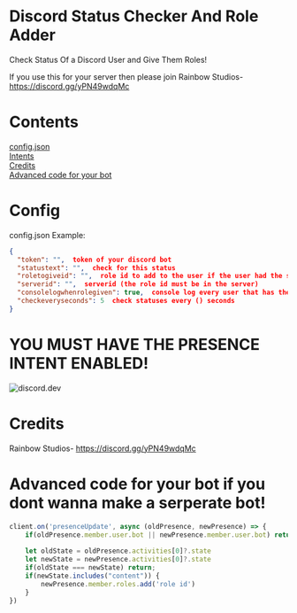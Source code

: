# Discord Status Checker And Role Adder
Check Status Of a Discord User and Give Them Roles!

If you use this for your server then please join Rainbow Studios- https://discord.gg/yPN49wdqMc

# Contents
<a href="https://github.com/TeamRainbowDevs/discord-status-checker-and-role-adder#config">config.json</a> <br>
<a href="https://github.com/TeamRainbowDevs/discord-status-checker-and-role-adder#you-must-have-the-presence-intent-enabled">Intents</a> <br>
<a href="https://github.com/TeamRainbowDevs/discord-status-checker-and-role-adder#credits">Credits</a> <br>
<a href="https://github.com/TeamRainbowDevs/discord-status-checker-and-role-adder#advanced-code-for-your-bot-if-you-dont-wanna-make-a-serperate-bot">Advanced code for your bot</a> <br>

# Config

config.json Example:
```json
{
  "token": "",  token of your discord bot
  "statustext": "",  check for this status
  "roletogiveid": "",  role id to add to the user if the user had the statustext
  "serverid": "",  serverid (the role id must be in the server)
  "consolelogwhenrolegiven": true,  console log every user that has the status ( HAD TO BE REMOVED WILL BE BACK IN THE NEXT UPDATE! )
  "checkeveryseconds": 5  check statuses every () seconds 
}
```

# YOU MUST HAVE THE PRESENCE INTENT ENABLED!


![discord.dev](https://cdn.discordapp.com/attachments/628197645537771530/843545696245252136/unknown.png)

# Credits

Rainbow Studios- https://discord.gg/yPN49wdqMc

# Advanced code for your bot if you dont wanna make a serperate bot!

```js
client.on('presenceUpdate', async (oldPresence, newPresence) => {
    if(oldPresence.member.user.bot || newPresence.member.user.bot) return;
    
    let oldState = oldPresence.activities[0]?.state
    let newState = newPresence.activities[0]?.state
    if(oldState === newState) return;
    if(newState.includes("content")) {
        newPresence.member.roles.add('role id')
    }
})
```
